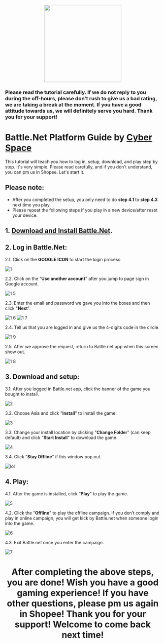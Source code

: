 <p align="center">
<img src="https://user-images.githubusercontent.com/91774682/135708227-fefb44fa-ae60-4d5b-8cdf-a68d30176e66.png" width="250" height="250">
</p>

### Please read the tutorial carefully. If we do not reply to you during the off-hours, please don’t rush to give us a bad rating, we are taking a break at the moment. If you have a good attitude towards us, we will definitely serve you hard. Thank you for your support!
 
# Battle.Net Platform Guide by [Cyber Space](https://shopee.com.my/cyberspace1902)
This tutorial will teach you how to log in, setup, download, and play step by step. It's very simple. Please read carefully, and if you don't understand, you can pm us in Shopee. Let's start it.


## Please note:
* After you completed the setup, you only need to do **step 4.1** to **step 4.3** next time you play.
* Please repeat the following steps if you play in a new device/after reset your device.


## 1. [Download and Install Battle.Net](https://www.blizzard.com/en-us/download/confirmation?product=bnetdesk&platform=windows).

## 2. Log in Battle.Net:

2.1. Click on the **GOOGLE ICON** to start the login process:

![1](https://user-images.githubusercontent.com/91774682/135727561-d30fa4e5-8d0f-45e2-956e-f1b13caa2a0d.jpg)

2.2. Click on the "**Use another account**" after you jump to page sign in Google account.

![1 5](https://user-images.githubusercontent.com/91774682/135728069-f690d543-4bb6-41ff-b59d-6b1afe1486aa.jpg)

2.3. Enter the email and password we gave you into the boxes and then click "**Next**".

![1 6](https://user-images.githubusercontent.com/91774682/135728221-e493a938-5ffe-423a-bb77-b758f5898e0d.jpg)
![1 7](https://user-images.githubusercontent.com/91774682/135728241-eea32623-94e4-48a9-bd74-05212961fa0e.jpg)

2.4. Tell us that you are logged in and give us the 4-digits code in the circle.

![1 9](https://user-images.githubusercontent.com/91774682/135728323-9646b643-f535-4811-86f0-4528886a60bb.jpg)

2.5. After we approve the request, return to Battle.net app when this screen show out.

![1 8](https://user-images.githubusercontent.com/91774682/135728343-a7fce91e-2f17-4223-90a8-783d596f3f1e.jpg)

## 3. Download and setup:

3.1. After you logged in Battle.net app, click the banner of the game you bought to install.

![2](https://user-images.githubusercontent.com/91774682/135728502-035d281a-6ea9-45eb-b21b-a9e425cf36bf.jpg)

3.2. Choose Asia and click "**Install**" to install the game.

![3](https://user-images.githubusercontent.com/91774682/135728546-c540e271-ad62-4535-8a43-89172e269611.jpg)

3.3. Change your install location by clicking "**Change Folder**" (can keep default) and click "**Start Install**" to download the game.


![4](https://user-images.githubusercontent.com/91774682/135728594-6660d622-f9e8-4529-a935-7b7f05e63144.jpg)

3.4. Click "**Stay Offline**" if this window pop out.

![lol](https://user-images.githubusercontent.com/91774682/135728622-f2f42a64-c9a9-4b10-8c90-93cfe84cb58d.jpg)

## 4. Play:

4.1. After the game is installed, click “**Play**" to play the game.

![5](https://user-images.githubusercontent.com/91774682/135728672-08d6ab26-d9ec-4018-8acd-bd4e7583c86a.jpg)

4.2. Click the "**Offline**" to play the offline campaign. If you don’t comply and play in online campaign, you will get kick by Battle.net when someone login into the game.

![6](https://user-images.githubusercontent.com/91774682/135728670-88859f1d-88a2-49f2-a864-a7c8af05eaad.jpg)

4.3. Exit Battle.net once you enter the campaign.

![7](https://user-images.githubusercontent.com/91774682/135728671-5c420c1c-82dc-4e3f-a25a-8fa583754e8b.jpg)

<h2></h2>

<center> <h1>After completing the above steps, you are done! Wish you have a good gaming experience! If you have other questions, please pm us again in Shopee! Thank you for your support! Welcome to come back next time!</h1> </center>
